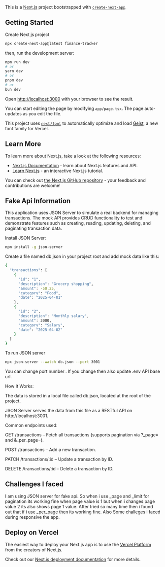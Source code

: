 This is a [Next.js](https://nextjs.org) project bootstrapped with [`create-next-app`](https://nextjs.org/docs/app/api-reference/cli/create-next-app).

## Getting Started
Create Next js project 
```bash
npx create-next-app@latest finance-tracker 
```
then, run the development server:

```bash
npm run dev
# or
yarn dev
# or
pnpm dev
# or
bun dev
```

Open [http://localhost:3000](http://localhost:3000) with your browser to see the result.

You can start editing the page by modifying `app/page.tsx`. The page auto-updates as you edit the file.

This project uses [`next/font`](https://nextjs.org/docs/app/building-your-application/optimizing/fonts) to automatically optimize and load [Geist](https://vercel.com/font), a new font family for Vercel.

## Learn More

To learn more about Next.js, take a look at the following resources:

- [Next.js Documentation](https://nextjs.org/docs) - learn about Next.js features and API.
- [Learn Next.js](https://nextjs.org/learn) - an interactive Next.js tutorial.

You can check out [the Next.js GitHub repository](https://github.com/vercel/next.js) - your feedback and contributions are welcome!

## Fake Api Information
This application uses JSON Server to simulate a real backend for managing transactions. The mock API provides CRUD functionality to test and demonstrate features such as creating, reading, updating, deleting, and paginating transaction data.

Install JSON Server:

```bash
npm install -g json-server
```

Create a file named db.json in your project root and add mock data like this:
```bash
{
  "transactions": [
    {
      "id": "1",
      "description": "Grocery shopping",
      "amount": -50.25,
      "category": "Food",
      "date": "2025-04-01"
    },
    {
      "id": "2",
      "description": "Monthly salary",
      "amount": 3000,
      "category": "Salary",
      "date": "2025-04-02"
    }
  ]
}

```

To run JSON server 

```bash
npx json-server --watch db.json --port 3001
```
You can change port number . If you change then also update .env API base url.

How It Works:

The data is stored in a local file called db.json, located at the root of the project.

JSON Server serves the data from this file as a RESTful API on http://localhost:3001.

Common endpoints used:

GET /transactions – Fetch all transactions (supports pagination via ?_page= and &_per_page=).

POST /transactions – Add a new transaction.

PATCH /transactions/:id – Update a transaction by ID.

DELETE /transactions/:id – Delete a transaction by ID.


## Challenges I faced 

I am using JSON server for fake api. So when i use _page and _limit for pagination its working fine when page value is 1 but when i changes page value 2 its also shows page 1 value. After tried so many time then i found out that if i use _per_page then its working fine. Also Some challeges i faced during responsive the app.

## Deploy on Vercel

The easiest way to deploy your Next.js app is to use the [Vercel Platform](https://vercel.com/new?utm_medium=default-template&filter=next.js&utm_source=create-next-app&utm_campaign=create-next-app-readme) from the creators of Next.js.

Check out our [Next.js deployment documentation](https://nextjs.org/docs/app/building-your-application/deploying) for more details.
